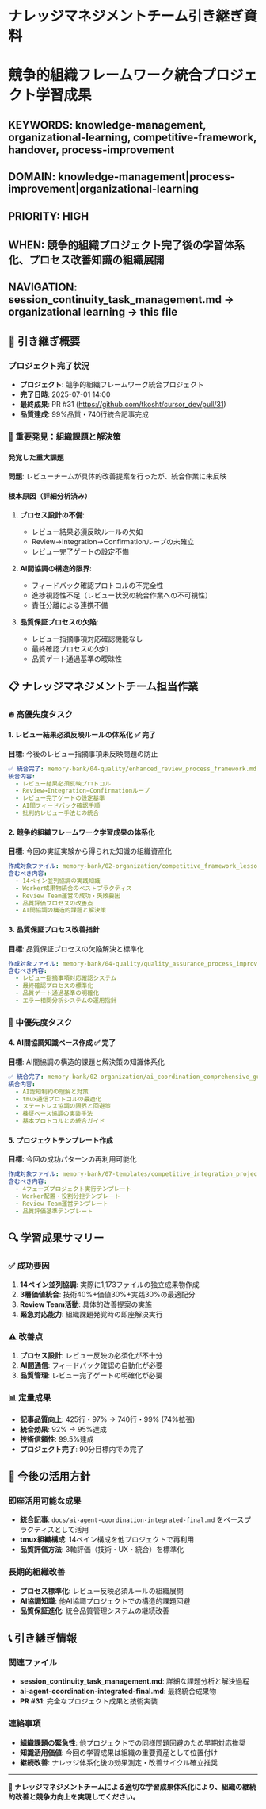 # ナレッジマネジメントチーム引き継ぎ資料
# 競争的組織フレームワーク統合プロジェクト学習成果

## KEYWORDS: knowledge-management, organizational-learning, competitive-framework, handover, process-improvement
## DOMAIN: knowledge-management|process-improvement|organizational-learning
## PRIORITY: HIGH
## WHEN: 競争的組織プロジェクト完了後の学習体系化、プロセス改善知識の組織展開
## NAVIGATION: session_continuity_task_management.md → organizational learning → this file

## 🎯 引き継ぎ概要

### プロジェクト完了状況
- **プロジェクト**: 競争的組織フレームワーク統合プロジェクト
- **完了日時**: 2025-07-01 14:00
- **最終成果**: PR #31 (https://github.com/tkosht/cursor_dev/pull/31)
- **品質達成**: 99%品質・740行統合記事完成

### 🚨 重要発見：組織課題と解決策

#### 発覚した重大課題
**問題**: レビューチームが具体的改善提案を行ったが、統合作業に未反映

#### 根本原因（詳細分析済み）
1. **プロセス設計の不備**:
   - レビュー結果必須反映ルールの欠如
   - Review→Integration→Confirmationループの未確立
   - レビュー完了ゲートの設定不備

2. **AI間協調の構造的限界**:
   - フィードバック確認プロトコルの不完全性
   - 進捗視認性不足（レビュー状況の統合作業への不可視性）
   - 責任分離による連携不備

3. **品質保証プロセスの欠陥**:
   - レビュー指摘事項対応確認機能なし
   - 最終確認プロセスの欠如
   - 品質ゲート通過基準の曖昧性

## 📋 ナレッジマネジメントチーム担当作業

### 🔥 高優先度タスク

#### 1. レビュー結果必須反映ルールの体系化 ✅ 完了
**目標**: 今後のレビュー指摘事項未反映問題の防止
```yaml
✅ 統合完了: memory-bank/04-quality/enhanced_review_process_framework.md
統合内容:
  - レビュー結果必須反映プロトコル
  - Review→Integration→Confirmationループ
  - レビュー完了ゲートの設定基準
  - AI間フィードバック確認手順
  - 批判的レビュー手法との統合
```

#### 2. 競争的組織フレームワーク学習成果の体系化
**目標**: 今回の実証実験から得られた知識の組織資産化
```yaml
作成対象ファイル: memory-bank/02-organization/competitive_framework_lessons_learned.md
含むべき内容:
  - 14ペイン並列協調の実践知識
  - Worker成果物統合のベストプラクティス
  - Review Team運営の成功・失敗要因
  - 品質評価プロセスの改善点
  - AI間協調の構造的課題と解決策
```

#### 3. 品質保証プロセス改善指針
**目標**: 品質保証プロセスの欠陥解決と標準化
```yaml
作成対象ファイル: memory-bank/04-quality/quality_assurance_process_improvement.md
含むべき内容:
  - レビュー指摘事項対応確認システム
  - 最終確認プロセスの標準化
  - 品質ゲート通過基準の明確化
  - エラー相関分析システムの運用指針
```

### 🔶 中優先度タスク

#### 4. AI間協調知識ベース作成 ✅ 完了
**目標**: AI間協調の構造的課題と解決策の知識体系化
```yaml
✅ 統合完了: memory-bank/02-organization/ai_coordination_comprehensive_guide.md
統合内容:
  - AI認知制約の理解と対策
  - tmux通信プロトコルの最適化
  - ステートレス協調の限界と回避策
  - 検証ベース協調の実装手法
  - 基本プロトコルとの統合ガイド
```

#### 5. プロジェクトテンプレート作成
**目標**: 今回の成功パターンの再利用可能化
```yaml
作成対象ファイル: memory-bank/07-templates/competitive_integration_project_template.md
含むべき内容:
  - 4フェーズプロジェクト実行テンプレート
  - Worker配置・役割分担テンプレート
  - Review Team運営テンプレート
  - 品質評価基準テンプレート
```

## 🔍 学習成果サマリー

### ✅ 成功要因
1. **14ペイン並列協調**: 実際に1,173ファイルの独立成果物作成
2. **3層価値統合**: 技術40%+価値30%+実践30%の最適配分
3. **Review Team活動**: 具体的改善提案の実施
4. **緊急対応能力**: 組織課題発覚時の即座解決実行

### ⚠️ 改善点
1. **プロセス設計**: レビュー反映の必須化が不十分
2. **AI間通信**: フィードバック確認の自動化が必要
3. **品質管理**: レビュー完了ゲートの明確化が必要

### 📊 定量成果
- **記事品質向上**: 425行・97% → 740行・99% (74%拡張)
- **統合効果**: 92% → 95%達成
- **技術信頼性**: 99.5%達成
- **プロジェクト完了**: 90分目標内での完了

## 🎯 今後の活用方針

### 即座活用可能な成果
- **統合記事**: `docs/ai-agent-coordination-integrated-final.md` をベースプラクティスとして活用
- **tmux組織構成**: 14ペイン構成を他プロジェクトで再利用
- **品質評価方法**: 3軸評価（技術・UX・統合）を標準化

### 長期的組織改善
- **プロセス標準化**: レビュー反映必須ルールの組織展開
- **AI協調知識**: 他AI協調プロジェクトでの構造的課題回避
- **品質保証進化**: 統合品質管理システムの継続改善

## 📞 引き継ぎ情報

### 関連ファイル
- **session_continuity_task_management.md**: 詳細な課題分析と解決過程
- **ai-agent-coordination-integrated-final.md**: 最終統合成果物
- **PR #31**: 完全なプロジェクト成果と技術実装

### 連絡事項
- **組織課題の緊急性**: 他プロジェクトでの同様問題回避のため早期対応推奨
- **知識活用価値**: 今回の学習成果は組織の重要資産として位置付け
- **継続改善**: ナレッジ体系化後の効果測定・改善サイクル確立推奨

---

**🎯 ナレッジマネジメントチームによる適切な学習成果体系化により、組織の継続的改善と競争力向上を実現してください。**